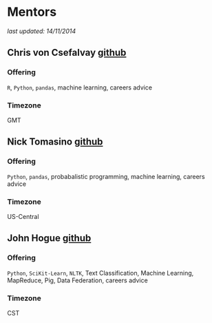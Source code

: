 # Mentors
_last updated: 14/11/2014_

## Chris von Csefalvay [github](http://www.github.com/chrisvoncsefalvay)

### Offering
`R`, `Python`, `pandas`, machine learning, careers advice

### Timezone
GMT

## Nick Tomasino [github](http://www.github.com/ntomasino)

### Offering
`Python`, `pandas`, probabalistic programming, machine learning, careers advice

### Timezone
US-Central

## John Hogue [github](http://www.github.com/dreyco676)

### Offering
`Python`, `SciKit-Learn`, `NLTK`, Text Classification, Machine Learning, MapReduce, Pig, Data Federation, careers advice

### Timezone
CST
